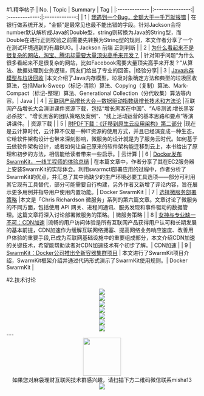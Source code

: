 #1.精华帖子
| No.  | Topic  | Summary | Tag |
|:------------- |:---------------:| :-------------:|:-------------:|
| 1 | [我遇到一个Bug，金额大于一千万就报错](http://mp.weixin.qq.com/s?__biz=MjM5OTA1MDUyMA==&mid=2655436040&idx=1&sn=52dfc4b0bd582aeab366b540f45d020a&scene=1&srcid=06082QoyPPoSfUfGZ2YnoYvo#rd) | 在银行做系统开发，“金额”是最常见也最不能出错的字段。针对Jackson会将number默认解析成Java的Double型，string则转换为Java的String型，而Double在进行正则校验之前需要先转换为String型的规则，本文作者分享了一个在测试环境遇到的有趣BUG。| Jackson 前端 正则判断 |
| 2 | [为什么看起来不是很复杂的网站，淘宝、腾讯却需要大量顶尖高手来开发？](http://mp.weixin.qq.com/s?__biz=MzA5MzQ2NTY0OA==&mid=2650796187&idx=1&sn=ead61a4b49f1453c3328fb3fc4a2a602&scene=1&srcid=0606JYCKGmcs71QTQabaRwY2#rd) | 针对知乎问题“为什么很多看起来不是很复杂的网站，比如Facebook需要大量顶尖高手来开发？”从算法、数据处理到业务逻辑，网友们给出了专业的回答。|经验分享|
| 3 | [Java内存模型与垃圾回收](http://mp.weixin.qq.com/s?__biz=MzA4MjA0MTc4NQ==&mid=2651573603&idx=1&sn=c3c88b22b3d3d2863caa1b8e62961cec&scene=1&srcid=0610RWYcHcbvaTeBhFikeURh#rd) |本文介绍了Java内存模型，垃圾对象确定方法和典型的垃圾回收算法，包括Mark-Sweep（标记-清除）算法、Copying（复制）算法、Mark-Compact（标记-整理）算法、Generational Collection（分代收集）算法等内容。|  Java |
| 4 | [互联网产品增长大会－数据驱动指数级增长技术和方法论](http://note.youdao.com/share/index.html?id=71e08a59049e233b550ba1e0c1c7bb31&type=note#/) |互联网产品增长大会演讲课件资源下载，包括“增长黑客在中国”、“A/B测试:增长黑客必杀技”、“增长黑客的团队策略及案例”、“线上活动运营的基本思路和要点”等演讲课件。|  资源下载 |
| 5 | [附PDF下载：《迁移到原生云应用架构》第二部分](http://mp.weixin.qq.com/s?__biz=MzAxOTAzMDEwMA==&mid=2652499922&idx=1&sn=dc29d3e35a6a10503444a5d651150426&scene=1&srcid=0607cWPYjhasevBgMtwJKUBH#rd) |现在是云计算时代，云计算不仅是一种IT资源的使用方式，并且已经演变成一种生态，它给软件架构设计也带来深刻影响，微服务的设计就是为了服务云时代。如何基于云做软件架构设计，或者如何让自己原来的软件架构能迁移到云上，本书给出了原理和初步的方法，相信能给读者带来一些启示。|  云计算 |
| 6 | [Docker发布SwarmKit，一线工程师的体验总结](http://mp.weixin.qq.com/s?__biz=MzA5OTAyNzQ2OA==&mid=2649690343&idx=1&sn=3d9ac0dd2cdc14c4a800fefb95b65b04&scene=1&srcid=0610IeFJjHkApBCpDY6d3xzN#rd) | 在本篇文章中，作者分享了其在EC2服务器上安装SwarmKit的实际体会。利用swarmctl部署应用的过程中，作者分析了SwarmKit的优点，并汇总了其中尚缺少的生产环境必要工具选项——部分可利用其它现有工具替代，部分可能需要自行构建，另外作者又新增了评论内容，旨在展示更多用例并指导用户使用内置功能。|  Docker SwarmKit |
| 7 | [选择微服务部署策略](http://mp.weixin.qq.com/s?__biz=MzA5NTUxNzE4MQ==&mid=2659266705&idx=1&sn=57f6e879cef95c9f623b6b52d805f83c&scene=1&srcid=0607Xp6w0h1xkA0qBHVvha4L#rd) |本文是「Chris Richardson 微服务」系列的第六篇文章。文章讨论了微服务的不同方面，包括使用 API 网关、进程间通讯、服务发现和事件驱动的数据管理。这篇文章将深入讨论部署微服务的策略。|  微服务策略 |
| 8 | [女神与专业缺一不可：CDN加速](http://mp.weixin.qq.com/s?__biz=MzI3MzEzMDI1OQ==&mid=2651814526&idx=1&sn=83b8fe4a76dfc18ea96c250f7134015c&scene=1&srcid=06101GDtTg3IBv6Kyv8Uhuw9#rd) |流畅的用户访问体验是所有互联网产品获得用户认可和长期发展的基本前提，CDN加速作为缓解互联网络拥塞、提高网络业务响应速度、改善用户体验的重要手段,已成为互联网基础设施中的重要组成部分，本文介绍CDN加速的关键技术，希望能帮助读者对CDN加速技术有个初步了解。|  CDN加速 |
| 9 | [SwarmKit：Docker公司推出全新容器集群项目](http://www.51gocloud.com/?p=1694&from=timeline&isappinstalled=0#10006-weixin-1-52626-6b3bffd01fdde4900130bc5a2751b6d1) | 本文进行了SwarmKit项目介绍，SwarmKit框架介绍并通过代码形式演示了SwarmKit使用规则。|  Docker SwarmKit |

#2.技术讨论
<div align=center>
<img src="http://fmn.rrimg.com/fmn077/20160612/1935/large_A5OH_88140001d57a1e7f.jpg" >
</div>

<div align=center>
<img src="http://fmn.rrimg.com/fmn073/20160612/1935/large_skTV_2c66000148601e84.jpg" >
</div>
<div align=center>
<img src="http://fmn.rrimg.com/fmn076/20160612/1935/large_zODq_5650000148a21e83.jpg" >
</div>
<div align=center>
<img src="http://fmn.rrimg.com/fmn075/20160612/1935/large_BHuf_54060001486b1e80.jpg" >
</div>

<div align=center>
<img src="http://fmn.rrfmn.com/fmn070/20160612/1935/large_ookL_562c000148cd1e83.jpg" >
</div>

<div align=center>
<img src="http://fmn.xnpic.com/fmn072/20160612/1935/large_h1pd_4997000084871e7f.jpg" >
</div>

<div align=center>
<img src="http://fmn.rrimg.com/fmn077/20160612/1935/large_oHUP_2c54000148671e84.jpg" >
</div>
---
<div align=center>
<img src="http://tp1.sinaimg.cn/5360958752/180/40095350112/1" width="100" height="100" >
</div>
<html>
<body>
<div align="center" style="border:lpx solid red">
如果您对麻袋理财互联网技术群感兴趣，请扫描下方二维码微信联系misha13
<div align=center>
<img src="http://fmn.rrfmn.com/fmn078/20160501/2225/original_s0Hg_f5cc000266151e83.jpg"  >
</div>
<html>
<body>
<div align="center" style="border:lpx solid red">
</div>

